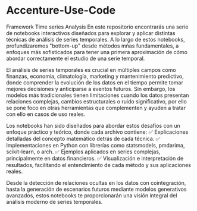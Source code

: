 # Accenture-Use-Code
Framework Time series Analysis
En este repositorio encontrarás una serie de notebooks interactivos diseñados para explorar y aplicar distintas técnicas de análisis de series temporales. A lo largo de estos notebooks, profundizaremos "bottom-up" desde métodos mñas fundamentales, a enfoques más sofisticados para tener una primera aproximación de cómo abordar correctamente el estudio de una serie temporal.

El análisis de series temporales es crucial en múltiples campos como finanzas, economía, climatología, marketing y mantenimiento predictivo, donde comprender la evolución de los datos en el tiempo permite tomar mejores decisiones y anticiparse a eventos futuros. Sin embargo, los modelos más tradicionales tienen limitaciones cuando los datos presentan relaciones complejas, cambios estructurales o ruido significativo, por ello se pone foco en otras herramientas que complementen y ayuden a tratar con ello en casos de uso reales.

Los notebooks han sido diseñados para abordar estos desafíos con un enfoque práctico y teórico, donde cada archivo contiene:
✅ Explicaciones detalladas del concepto matemático detrás de cada técnica.
✅ Implementaciones en Python con librerías como statsmodels, pmdarima, scikit-learn, o arch.
✅ Ejemplos aplicados en series complejas, principalmente en datos financieros.
✅ Visualización e interpretación de resultados, facilitando el entendimiento de cada método y sus aplicaciones reales.

Desde la detección de relaciones ocultas en los datos con cointegración, hasta la generación de escenarios futuros mediante modelos generativos avanzados, estos notebooks te proporcionarán una visión integral del análisis moderno de series temporales.
